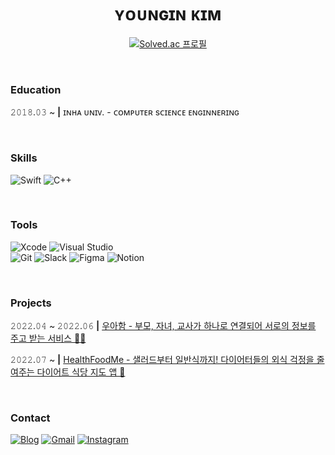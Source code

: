 <div align="center">

# ʏᴏᴜɴɢɪɴ ᴋɪᴍ

[![Solved.ac
프로필](http://mazassumnida.wtf/api/mini/generate_badge?boj=kyi1220)](https://solved.ac/kyi1220)

</div>

<br>

### Education

𝟸𝟶𝟷𝟾.𝟶𝟹 ~ **|** ɪɴʜᴀ ᴜɴɪᴠ. - ᴄᴏᴍᴘᴜᴛᴇʀ sᴄɪᴇɴᴄᴇ ᴇɴɢɪɴɴᴇʀɪɴɢ

<br>

### Skills

![Swift](https://img.shields.io/badge/swift-F05138?style=flat-square&logo=swift&logoColor=white)
![C++](https://img.shields.io/badge/c++-00599C?style=flat-square&logo=c%2B%2B&logoColor=white)

<br>

### Tools

![Xcode](https://img.shields.io/badge/Xcode-147EFB?style=flat-square&logo=Xcode&logoColor=white)
![Visual Studio](https://img.shields.io/badge/Visual%20Studio-5C2D91?style=flat-square&logo=visual-studio&logoColor=white)
<br>
![Git](https://img.shields.io/badge/Git-F05032?style=flat-square&logo=Git&logoColor=white)
![Slack](https://img.shields.io/badge/Slack-4A154B?style=flat-square&logo=Slack&logoColor=white)
![Figma](https://img.shields.io/badge/Figma-009688?style=flat-square&logo=Figma&logoColor=white)
![Notion](https://img.shields.io/badge/Notion-000000?style=flat-square&logo=Notion&logoColor=white)

<br>

### Projects

𝟸𝟶𝟸𝟸.𝟶𝟺 ~ 𝟸𝟶𝟸𝟸.𝟶𝟼 **|** [우아함 - 부모, 자녀, 교사가 하나로 연결되어 서로의 정보를 주고 받는 서비스 🧒🏻](https://github.com/0inn/Wooaham)
<br>

𝟸𝟶𝟸𝟸.𝟶𝟽 ~ **|** [HealthFoodMe - 샐러드부터 일반식까지! 다이어터들의 외식 걱정을 줄여주는 다이어트 식당 지도 앱 🥗](https://github.com/Health-Food-Me/Health-Food-Me-iOS)

<br>

### Contact

[![Blog](https://img.shields.io/badge/Tistory-000000?style=flat-square&logo=Tistory&logoColor=white)](https://0inn.tistory.com)
[![Gmail](https://img.shields.io/badge/Gmail-EA4335?style=flat-square&logo=gmail&logoColor=white)](mailto:0inn1220@gmail.com)
[![Instagram](https://img.shields.io/badge/Instagram-DD2A7B?style=flat-square&logo=Instagram&logoColor=white)](https://www.instagram.com/0._inn)
